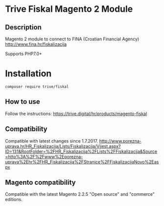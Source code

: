 # Trive Fiskal Magento 2 Module

## Description
Magento 2 module to connect to FINA (Croatian Financial Agency) http://www.fina.hr/fiskalizacija

Supports PHP7.0+

# Installation
```
composer require trive/fiskal
```

## How to use
Follow the instructions: https://trive.digital/hr/products/magento-fiskal

## Compatibility
Compatible with latest changes since 1.7.2017.
http://www.porezna-uprava.hr/HR_Fiskalizacija/Lists/Fiskalizacija/Vijest.aspx?ID=131&RootFolder=%2FHR_Fiskalizacija%2FLists%2FFiskalizacija&Source=http%3A%2F%2Fwww%2Eporezna-uprava%2Ehr%2FHR_Fiskalizacija%2FStranice%2FFiskalizacijaNovo%2Easpx

## Magento compatibility
Compatible with the latest Magento 2.2.5 "Open source" and "commerce" editions.
